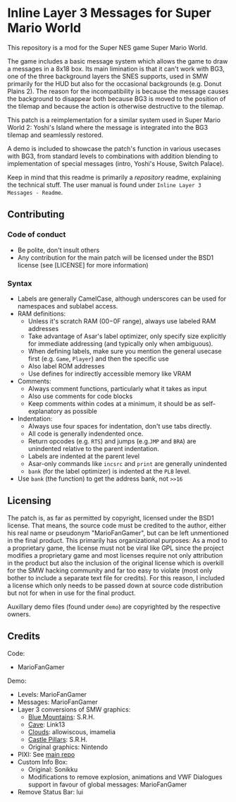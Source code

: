 # Inline Layer 3 Messages for Super Mario World

This repository is a mod for the Super NES game Super Mario World.

The game includes a basic message system which allows the game to draw a messages in a 8x18 box.
Its main limination is that it can't work with BG3, one of the three background layers the SNES
supports, used in SMW primarily for the HUD but also for the occasional backgrounds (e.g.
Donut Plains 2).
The reason for the incompatibility is because the message causes the background to disappear
both because BG3 is moved to the position of the tilemap and because the action is otherwise
destructive to the tilemap.

This patch is a reimplementation for a similar system used in Super Mario World 2: Yoshi's Island
where the message is integrated into the BG3 tilemap and seamlessly restored.

A demo is included to showcase the patch's function in various usecases with BG3, from standard
levels to combinations with addition blending to implementation of special messages (intro,
Yoshi's House, Switch Palace).

Keep in mind that this readme is primarily a *repository* readme, explaining the technical stuff.
The user manual is found under `Inline Layer 3 Messages - Readme`.


## Contributing

### Code of conduct
- Be polite, don't insult others
- Any contribution for the main patch will be licensed under the BSD1 license (see [LICENSE] for more information)

### Syntax
- Labels are generally CamelCase, although underscores can be used for namespaces and sublabel access.
- RAM definitions:
  - Unless it's scratch RAM ($00-$0F range), always use labeled RAM addresses
  - Take advantage of Asar's label optimizer, only specify size explicitly for immediate addressing (and typically only when ambiguous).
  - When defining labels, make sure you mention the general usecase first (e.g. `Game`, `Player`) and then the specific use
  - Also label ROM addresses
  - Use defines for indirectly accessible memory like VRAM
- Comments:
  - Always comment functions, particularly what it takes as input
  - Also use comments for code blocks
  - Keep comments within codes at a minimum, it should be as self-explanatory as possible
- Indentation:
  - Always use four spaces for indentation, don't use tabs directly.
  - All code is generally indendented once.
  - Return opcodes (e.g. `RTS`) and jumps (e.g.`JMP` and `BRA`) are unindented relative to the parent indentation.
  - Labels are indented at the parent level
  - Asar-only commands like `incsrc` and `print` are generally unindented
  - `bank` (for the label optimizer) is indented at the `PLB` level.
- Use `bank` (the function) to get the address bank, not `>>16`

## Licensing

The patch is, as far as permitted by copyright, licensed under the BSD1 license.
That means, the source code must be credited to the author, either his real name or pseudonym
"MarioFanGamer", but can be left unmentioned in the final product.
This primarily has organizational purposes: As a mod to a proprietary game, the license must not
be viral like GPL since the project modifies a proprietary game and most licenses require not
only attribution in the product but also the inclusion of the original license which is overkill
for the SMW hacking community and far too easy to violate (most only bother to include a
separate text file for credits).
For this reason, I included a license which only needs to be passed down at source code
distribution but not for when in use for the final product.

Auxillary demo files (found under `demo`) are copyrighted by the respective owners.

## Credits

Code:
- MarioFanGamer

Demo:
- Levels: MarioFanGamer
- Messages: MarioFanGamer
- Layer 3 conversions of SMW graphics:
  - [Blue Mountains](https://www.smwcentral.net/?p=section&a=details&id=13031): S.R.H.
  - [Cave](https://www.smwcentral.net/?p=section&a=details&id=13197): Link13
  - [Clouds](https://www.smwcentral.net/?p=section&a=details&id=2544): allowiscous, imamelia
  - [Castle Pillars](https://www.smwcentral.net/?p=section&a=details&id=13029): S.R.H.
  - Original graphics: Nintendo
- PIXI: See [main repo](https://github.com/JackTheSpades/SpriteToolSuperDelux)
- Custom Info Box:
  - Original: Sonikku
  - Modifications to remove explosion, animations and VWF Dialogues support in favour of global messages: MarioFanGamer
- Remove Status Bar: lui
